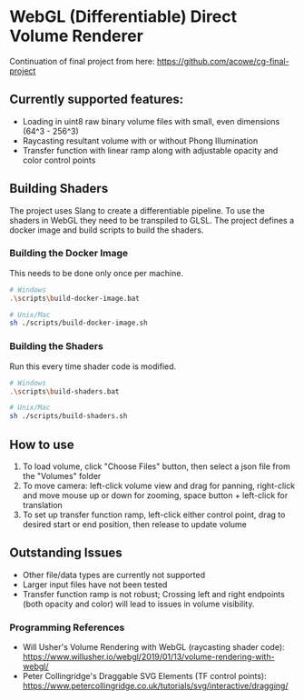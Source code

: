# WebGL (Differentiable) Direct Volume Renderer

Continuation of final project from here: https://github.com/acowe/cg-final-project

## Currently supported features:
* Loading in uint8 raw binary volume files with small, even dimensions (64^3 - 256^3)
* Raycasting resultant volume with or without Phong Illumination
* Transfer function with linear ramp along with adjustable opacity and color control points

## Building Shaders
The project uses Slang to create a differentiable pipeline. To use the shaders in WebGL they need to be transpiled to GLSL. The project defines a docker image and build scripts to build the shaders.

### Building the Docker Image
This needs to be done only once per machine.
```bash
# Windows
.\scripts\build-docker-image.bat

# Unix/Mac
sh ./scripts/build-docker-image.sh
```

### Building the Shaders
Run this every time shader code is modified.
```bash
# Windows
.\scripts\build-shaders.bat

# Unix/Mac
sh ./scripts/build-shaders.sh
```

## How to use
1. To load volume, click "Choose Files" button, then select a json file from the "Volumes" folder
2. To move camera: left-click volume view and drag for panning, right-click and move mouse up or down for zooming, space button + left-click for translation
3. To set up transfer function ramp, left-click either control point, drag to desired start or end position, then release to update volume

## Outstanding Issues
* Other file/data types are currently not supported
* Larger input files have not been tested
* Transfer function ramp is not robust; Crossing left and right endpoints (both opacity and color) will lead to issues in volume visibility. 

### Programming References
* Will Usher's Volume Rendering with WebGL (raycasting shader code): https://www.willusher.io/webgl/2019/01/13/volume-rendering-with-webgl/
* Peter Collingridge's Draggable SVG Elements (TF control points): https://www.petercollingridge.co.uk/tutorials/svg/interactive/dragging/
